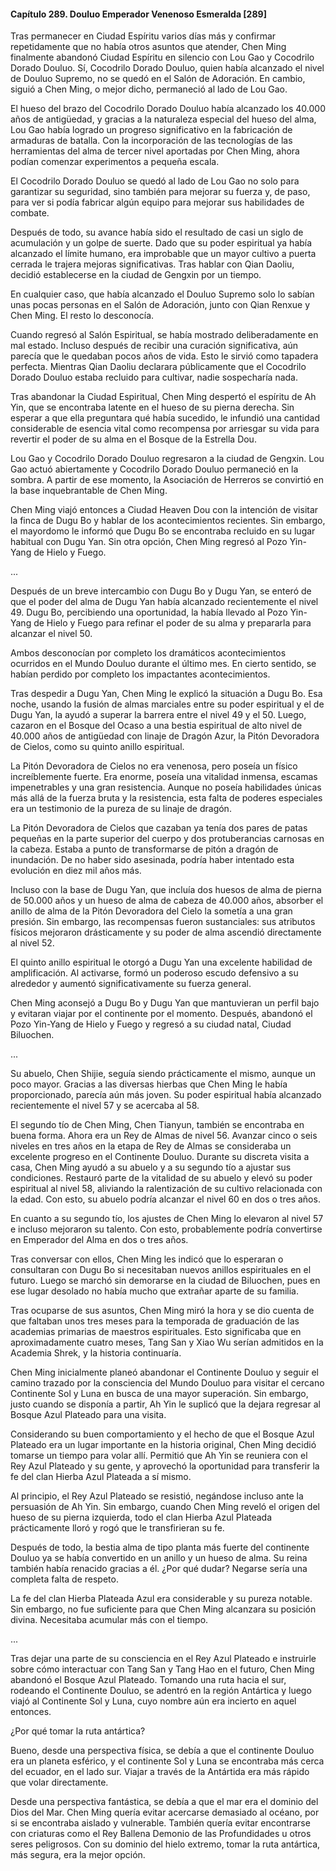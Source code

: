 
#### Capítulo 289. Douluo Emperador Venenoso Esmeralda [289]


Tras permanecer en Ciudad Espíritu varios días más y confirmar repetidamente que no había otros asuntos que atender, Chen Ming finalmente abandonó Ciudad Espíritu en silencio con Lou Gao y Cocodrilo Dorado Douluo. Sí, Cocodrilo Dorado Douluo, quien había alcanzado el nivel de Douluo Supremo, no se quedó en el Salón de Adoración. En cambio, siguió a Chen Ming, o mejor dicho, permaneció al lado de Lou Gao.

El hueso del brazo del Cocodrilo Dorado Douluo había alcanzado los 40.000 años de antigüedad, y gracias a la naturaleza especial del hueso del alma, Lou Gao había logrado un progreso significativo en la fabricación de armaduras de batalla. Con la incorporación de las tecnologías de las herramientas del alma de tercer nivel aportadas por Chen Ming, ahora podían comenzar experimentos a pequeña escala.

El Cocodrilo Dorado Douluo se quedó al lado de Lou Gao no solo para garantizar su seguridad, sino también para mejorar su fuerza y, de paso, para ver si podía fabricar algún equipo para mejorar sus habilidades de combate.

Después de todo, su avance había sido el resultado de casi un siglo de acumulación y un golpe de suerte. Dado que su poder espiritual ya había alcanzado el límite humano, era improbable que un mayor cultivo a puerta cerrada le trajera mejoras significativas. Tras hablar con Qian Daoliu, decidió establecerse en la ciudad de Gengxin por un tiempo.

En cualquier caso, que había alcanzado el Douluo Supremo solo lo sabían unas pocas personas en el Salón de Adoración, junto con Qian Renxue y Chen Ming. El resto lo desconocía.

Cuando regresó al Salón Espiritual, se había mostrado deliberadamente en mal estado. Incluso después de recibir una curación significativa, aún parecía que le quedaban pocos años de vida. Esto le sirvió como tapadera perfecta. Mientras Qian Daoliu declarara públicamente que el Cocodrilo Dorado Douluo estaba recluido para cultivar, nadie sospecharía nada.

Tras abandonar la Ciudad Espiritual, Chen Ming despertó el espíritu de Ah Yin, que se encontraba latente en el hueso de su pierna derecha. Sin esperar a que ella preguntara qué había sucedido, le infundió una cantidad considerable de esencia vital como recompensa por arriesgar su vida para revertir el poder de su alma en el Bosque de la Estrella Dou.

Lou Gao y Cocodrilo Dorado Douluo regresaron a la ciudad de Gengxin. Lou Gao actuó abiertamente y Cocodrilo Dorado Douluo permaneció en la sombra. A partir de ese momento, la Asociación de Herreros se convirtió en la base inquebrantable de Chen Ming.

Chen Ming viajó entonces a Ciudad Heaven Dou con la intención de visitar la finca de Dugu Bo y hablar de los acontecimientos recientes. Sin embargo, el mayordomo le informó que Dugu Bo se encontraba recluido en su lugar habitual con Dugu Yan. Sin otra opción, Chen Ming regresó al Pozo Yin-Yang de Hielo y Fuego.

...

Después de un breve intercambio con Dugu Bo y Dugu Yan, se enteró de que el poder del alma de Dugu Yan había alcanzado recientemente el nivel 49. Dugu Bo, percibiendo una oportunidad, la había llevado al Pozo Yin-Yang de Hielo y Fuego para refinar el poder de su alma y prepararla para alcanzar el nivel 50.

Ambos desconocían por completo los dramáticos acontecimientos ocurridos en el Mundo Douluo durante el último mes. En cierto sentido, se habían perdido por completo los impactantes acontecimientos.

Tras despedir a Dugu Yan, Chen Ming le explicó la situación a Dugu Bo. Esa noche, usando la fusión de almas marciales entre su poder espiritual y el de Dugu Yan, la ayudó a superar la barrera entre el nivel 49 y el 50. Luego, cazaron en el Bosque del Ocaso a una bestia espiritual de alto nivel de 40.000 años de antigüedad con linaje de Dragón Azur, la Pitón Devoradora de Cielos, como su quinto anillo espiritual.

La Pitón Devoradora de Cielos no era venenosa, pero poseía un físico increíblemente fuerte. Era enorme, poseía una vitalidad inmensa, escamas impenetrables y una gran resistencia. Aunque no poseía habilidades únicas más allá de la fuerza bruta y la resistencia, esta falta de poderes especiales era un testimonio de la pureza de su linaje de dragón.

La Pitón Devoradora de Cielos que cazaban ya tenía dos pares de patas pequeñas en la parte superior del cuerpo y dos protuberancias carnosas en la cabeza. Estaba a punto de transformarse de pitón a dragón de inundación. De no haber sido asesinada, podría haber intentado esta evolución en diez mil años más.

Incluso con la base de Dugu Yan, que incluía dos huesos de alma de pierna de 50.000 años y un hueso de alma de cabeza de 40.000 años, absorber el anillo de alma de la Pitón Devoradora del Cielo la sometía a una gran presión. Sin embargo, las recompensas fueron sustanciales: sus atributos físicos mejoraron drásticamente y su poder de alma ascendió directamente al nivel 52.

El quinto anillo espiritual le otorgó a Dugu Yan una excelente habilidad de amplificación. Al activarse, formó un poderoso escudo defensivo a su alrededor y aumentó significativamente su fuerza general.

Chen Ming aconsejó a Dugu Bo y Dugu Yan que mantuvieran un perfil bajo y evitaran viajar por el continente por el momento. Después, abandonó el Pozo Yin-Yang de Hielo y Fuego y regresó a su ciudad natal, Ciudad Biluochen.

...

Su abuelo, Chen Shijie, seguía siendo prácticamente el mismo, aunque un poco mayor. Gracias a las diversas hierbas que Chen Ming le había proporcionado, parecía aún más joven. Su poder espiritual había alcanzado recientemente el nivel 57 y se acercaba al 58.

El segundo tío de Chen Ming, Chen Tianyun, también se encontraba en buena forma. Ahora era un Rey de Almas de nivel 56. Avanzar cinco o seis niveles en tres años en la etapa de Rey de Almas se consideraba un excelente progreso en el Continente Douluo. Durante su discreta visita a casa, Chen Ming ayudó a su abuelo y a su segundo tío a ajustar sus condiciones. Restauró parte de la vitalidad de su abuelo y elevó su poder espiritual al nivel 58, aliviando la ralentización de su cultivo relacionada con la edad. Con esto, su abuelo podría alcanzar el nivel 60 en dos o tres años.

En cuanto a su segundo tío, los ajustes de Chen Ming lo elevaron al nivel 57 e incluso mejoraron su talento. Con esto, probablemente podría convertirse en Emperador del Alma en dos o tres años.

Tras conversar con ellos, Chen Ming les indicó que lo esperaran o consultaran con Dugu Bo si necesitaban nuevos anillos espirituales en el futuro. Luego se marchó sin demorarse en la ciudad de Biluochen, pues en ese lugar desolado no había mucho que extrañar aparte de su familia.

Tras ocuparse de sus asuntos, Chen Ming miró la hora y se dio cuenta de que faltaban unos tres meses para la temporada de graduación de las academias primarias de maestros espirituales. Esto significaba que en aproximadamente cuatro meses, Tang San y Xiao Wu serían admitidos en la Academia Shrek, y la historia continuaría.

Chen Ming inicialmente planeó abandonar el Continente Douluo y seguir el camino trazado por la consciencia del Mundo Douluo para visitar el cercano Continente Sol y Luna en busca de una mayor superación. Sin embargo, justo cuando se disponía a partir, Ah Yin le suplicó que la dejara regresar al Bosque Azul Plateado para una visita.

Considerando su buen comportamiento y el hecho de que el Bosque Azul Plateado era un lugar importante en la historia original, Chen Ming decidió tomarse un tiempo para volar allí. Permitió que Ah Yin se reuniera con el Rey Azul Plateado y su gente, y aprovechó la oportunidad para transferir la fe del clan Hierba Azul Plateada a sí mismo.

Al principio, el Rey Azul Plateado se resistió, negándose incluso ante la persuasión de Ah Yin. Sin embargo, cuando Chen Ming reveló el origen del hueso de su pierna izquierda, todo el clan Hierba Azul Plateada prácticamente lloró y rogó que le transfirieran su fe.

Después de todo, la bestia alma de tipo planta más fuerte del continente Douluo ya se había convertido en un anillo y un hueso de alma. Su reina también había renacido gracias a él. ¿Por qué dudar? Negarse sería una completa falta de respeto.

La fe del clan Hierba Plateada Azul era considerable y su pureza notable. Sin embargo, no fue suficiente para que Chen Ming alcanzara su posición divina. Necesitaba acumular más con el tiempo.

...

Tras dejar una parte de su consciencia en el Rey Azul Plateado e instruirle sobre cómo interactuar con Tang San y Tang Hao en el futuro, Chen Ming abandonó el Bosque Azul Plateado. Tomando una ruta hacia el sur, rodeando el Continente Douluo, se adentró en la región Antártica y luego viajó al Continente Sol y Luna, cuyo nombre aún era incierto en aquel entonces.

¿Por qué tomar la ruta antártica?

Bueno, desde una perspectiva física, se debía a que el continente Douluo era un planeta esférico, y el continente Sol y Luna se encontraba más cerca del ecuador, en el lado sur. Viajar a través de la Antártida era más rápido que volar directamente.

Desde una perspectiva fantástica, se debía a que el mar era el dominio del Dios del Mar. Chen Ming quería evitar acercarse demasiado al océano, por si se encontraba aislado y vulnerable. También quería evitar encontrarse con criaturas como el Rey Ballena Demonio de las Profundidades u otros seres peligrosos. Con su dominio del hielo extremo, tomar la ruta antártica, más segura, era la mejor opción.